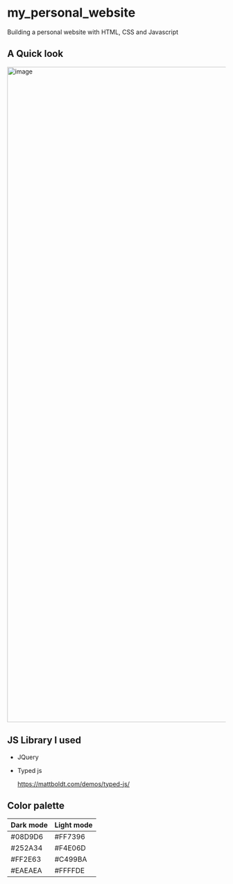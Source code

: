 # my_personal_website
Building a personal website with HTML, CSS and Javascript

## A Quick look  
<img width="1511" alt="image" src="https://github.com/audreyhsiao/audreyhsiao.github.io/assets/51323445/9ebfd3f7-95d1-4dee-bc0c-993b99c0894a">



## JS Library I used

- JQuery

- Typed js

  https://mattboldt.com/demos/typed-js/

## Color palette

| Dark mode | Light mode |
|  :---  |  ----  |
| #08D9D6 | #FF7396 |
| #252A34 | #F4E06D |
| #FF2E63 | #C499BA |
| #EAEAEA | #FFFFDE |
